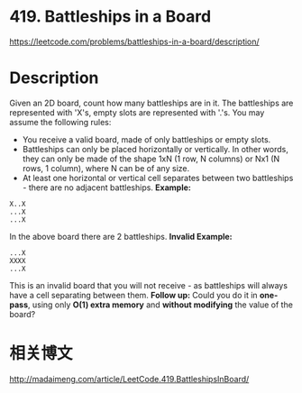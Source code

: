 # 419. Battleships in a Board
https://leetcode.com/problems/battleships-in-a-board/description/

# Description
Given an 2D board, count how many battleships are in it. The battleships are represented with 'X's, empty slots are represented with '.'s. You may assume the following rules:
- You receive a valid board, made of only battleships or empty slots.
- Battleships can only be placed horizontally or vertically. In other words, they can only be made of the shape 1xN (1 row, N columns) or Nx1 (N rows, 1 column), where N can be of any size.
- At least one horizontal or vertical cell separates between two battleships - there are no adjacent battleships.
**Example:**
```
X..X
...X
...X
```
In the above board there are 2 battleships.
**Invalid Example:**
```
...X
XXXX
...X
```
This is an invalid board that you will not receive - as battleships will always have a cell separating between them.
**Follow up:**
Could you do it in **one-pass**, using only **O(1) extra memory** and **without modifying** the value of the board?

# 相关博文
http://madaimeng.com/article/LeetCode.419.BattleshipsInBoard/
